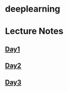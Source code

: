 # deeplearning 

# Lecture Notes
## [Day1](https://www.dropbox.com/s/9c35vao0vjd4ieg/DNN_day1.pdf?dl=0)
## [Day2](https://www.dropbox.com/s/bfe4attl2lzhzpp/DNN_day2.pdf?dl=0)
## [Day3](https://www.dropbox.com/s/3gmvyaxs6yyzpmk/DNN_day3.pdf?dl=0)
